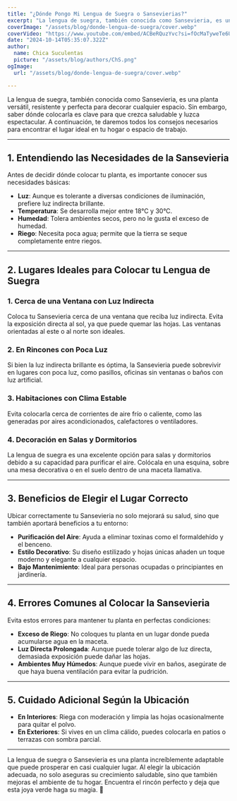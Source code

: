 ```yaml
---
title: "¿Dónde Pongo Mi Lengua de Suegra o Sansevierias?"
excerpt: "La lengua de suegra, también conocida como Sansevieria, es una planta versátil, resistente y perfecta para decorar cualquier espacio."
coverImage: "/assets/blog/donde-lengua-de-suegra/cover.webp"
coverVideo: "https://www.youtube.com/embed/ACBeRQuzYvc?si=fOcMaTyweTe6U8V_"
date: "2024-10-14T05:35:07.322Z"
author:
  name: Chica Suculentas
  picture: "/assets/blog/authors/ChS.png"
ogImage:
  url: "/assets/blog/donde-lengua-de-suegra/cover.webp"

---
```

La lengua de suegra, también conocida como Sansevieria, es una planta versátil, resistente y perfecta para decorar cualquier espacio. Sin embargo, saber dónde colocarla es clave para que crezca saludable y luzca espectacular. A continuación, te daremos todos los consejos necesarios para encontrar el lugar ideal en tu hogar o espacio de trabajo.

---

## 1. **Entendiendo las Necesidades de la Sansevieria**

Antes de decidir dónde colocar tu planta, es importante conocer sus necesidades básicas:

- **Luz**: Aunque es tolerante a diversas condiciones de iluminación, prefiere luz indirecta brillante.
- **Temperatura**: Se desarrolla mejor entre 18°C y 30°C.
- **Humedad**: Tolera ambientes secos, pero no le gusta el exceso de humedad.
- **Riego**: Necesita poca agua; permite que la tierra se seque completamente entre riegos.

---

## 2. **Lugares Ideales para Colocar tu Lengua de Suegra**

### **1. Cerca de una Ventana con Luz Indirecta**

Coloca tu Sansevieria cerca de una ventana que reciba luz indirecta. Evita la exposición directa al sol, ya que puede quemar las hojas. Las ventanas orientadas al este o al norte son ideales.

### **2. En Rincones con Poca Luz**

Si bien la luz indirecta brillante es óptima, la Sansevieria puede sobrevivir en lugares con poca luz, como pasillos, oficinas sin ventanas o baños con luz artificial.

### **3. Habitaciones con Clima Estable**

Evita colocarla cerca de corrientes de aire frío o caliente, como las generadas por aires acondicionados, calefactores o ventiladores.

### **4. Decoración en Salas y Dormitorios**

La lengua de suegra es una excelente opción para salas y dormitorios debido a su capacidad para purificar el aire. Colócala en una esquina, sobre una mesa decorativa o en el suelo dentro de una maceta llamativa.

---

## 3. **Beneficios de Elegir el Lugar Correcto**

Ubicar correctamente tu Sansevieria no solo mejorará su salud, sino que también aportará beneficios a tu entorno:

- **Purificación del Aire**: Ayuda a eliminar toxinas como el formaldehído y el benceno.
- **Estilo Decorativo**: Su diseño estilizado y hojas únicas añaden un toque moderno y elegante a cualquier espacio.
- **Bajo Mantenimiento**: Ideal para personas ocupadas o principiantes en jardinería.

---

## 4. **Errores Comunes al Colocar la Sansevieria**

Evita estos errores para mantener tu planta en perfectas condiciones:

- **Exceso de Riego**: No coloques tu planta en un lugar donde pueda acumularse agua en la maceta.
- **Luz Directa Prolongada**: Aunque puede tolerar algo de luz directa, demasiada exposición puede dañar las hojas.
- **Ambientes Muy Húmedos**: Aunque puede vivir en baños, asegúrate de que haya buena ventilación para evitar la pudrición.

---

## 5. **Cuidado Adicional Según la Ubicación**

- **En Interiores**: Riega con moderación y limpia las hojas ocasionalmente para quitar el polvo.
- **En Exteriores**: Si vives en un clima cálido, puedes colocarla en patios o terrazas con sombra parcial.

---

La lengua de suegra o Sansevieria es una planta increíblemente adaptable que puede prosperar en casi cualquier lugar. Al elegir la ubicación adecuada, no solo aseguras su crecimiento saludable, sino que también mejoras el ambiente de tu hogar. Encuentra el rincón perfecto y deja que esta joya verde haga su magia. 🌿
